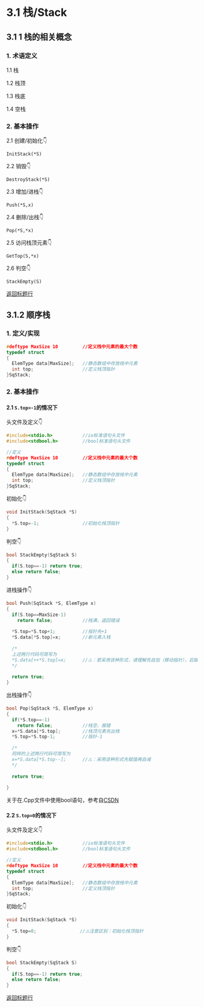 # 3.1 栈/Stack
## 3.1 1 栈的相关概念
### 1. 术语定义
1.1 栈

1.2 栈顶

1.3 栈底

1.4 空栈

### 2. 基本操作
2.1 创建/初始化👇
```
InitStack(*S)
```
2.2 销毁👇
```
DestroyStack(*S)
```
2.3 增加/进栈👇
```
Push(*S,x)
```
2.4 删除/出栈👇
```
Pop(*S,*x)
```
2.5 访问栈顶元素👇
```
GetTop(S,*x)
```
2.6 判空👇
```
StackEmpty(S)
```

[返回标题行](https://github.com/AdorableLake/hello-world/blob/master/Data%20Structure/3.1_Stack.md#31-栈stack)

## 3.1.2 顺序栈
### 1. 定义/实现
```C
#deftype MaxSize 10         //定义栈中元素的最大个数
typedef struct
{
  ElemType data[MaxSize];   //静态数组中存放栈中元素
  int top;                  //定义栈顶指针
}SqStack;
```
### 2. 基本操作
#### 2.1 `S.top=-1`的情况下
头文件及定义👇
```C
#include<stdio.h>           //io标准语句头文件
#include<stdbool.h>         //bool标准语句头文件

//定义
#deftype MaxSize 10         //定义栈中元素的最大个数
typedef struct
{
  ElemType data[MaxSize];   //静态数组中存放栈中元素
  int top;                  //定义栈顶指针
}SqStack;
```

初始化👇
```C
void InitStack(SqStack *S)
{
  *S.top=-1;                //初始化栈顶指针
}
```

判空👇
```C
bool StackEmpty(SqStack S)
{
  if(S.top==-1) return true;
  else return false;
}
```

进栈操作👇
```C
bool Push(SqStack *S, ElemType x)
{
  if(S.top==MaxSize-1) 
    return false;           //栈满，返回错误
    
  *S.top=*S.top+1;          //指针先+1
  *S.data[*S.top]=x;        //新元素入栈
  
  /*
  上述两行代码可简写为
  *S.data[++*S.top]=x;      //⚠️：若采用该种形式，请理解先自加（移动指针），后赋值
  */
  
  return true;
}
```

出栈操作👇
```C
bool Pop(SqStack *S, ElemType x)
{
  if(*S.top==-1)
    return false;           //栈空，报错
  x=*S.data[*S.top];        //栈顶元素先出栈
  *S.top=*S.top-1;          //指针-1
  
  /*
  同样的上述两行代码可简写为
  x=*S.data[*S.top--];      //⚠️：采用该种形式先赋值再自减
  */
  
  return true;
    
}
```

关于在.Cpp文件中使用bool语句，参考自[CSDN](https://blog.csdn.net/zsx0728/article/details/116422132)

#### 2.2 `S.top=0`的情况下
头文件及定义👇
```C
#include<stdio.h>           //io标准语句头文件
#include<stdbool.h>         //bool标准语句头文件

//定义
#deftype MaxSize 10         //定义栈中元素的最大个数
typedef struct
{
  ElemType data[MaxSize];   //静态数组中存放栈中元素
  int top;                  //定义栈顶指针
}SqStack;
```

初始化👇
```C
void InitStack(SqStack *S)
{
  *S.top=0;                //⚠️注意区别：初始化栈顶指针
}
```

判空👇
```C
bool StackEmpty(SqStack S)
{
  if(S.top==-1) return true;
  else return false;
}
```
[返回标题行](https://github.com/AdorableLake/hello-world/blob/master/Data%20Structure/3.1_Stack.md#31-栈stack)
